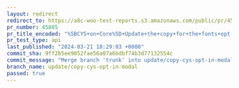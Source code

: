 ```yaml
---
layout: redirect
redirect_to: https://a8c-woo-test-reports.s3.amazonaws.com/public/pr/45805/api/index.html
pr_number: 45805
pr_title_encoded: "%5BCYS+on+Core%5D+Update+the+copy+for+the+fonts+opt-in+modal"
pr_test_type: api
last_published: "2024-03-21 18:29:03 +0000"
commit_sha: 9ff2b5ee9052fae56a07a6bdbf74b3d77132554c
commit_message: "Merge branch 'trunk' into update/copy-cys-opt-in-modal"
branch_name: update/copy-cys-opt-in-modal
passed: true
---
```

